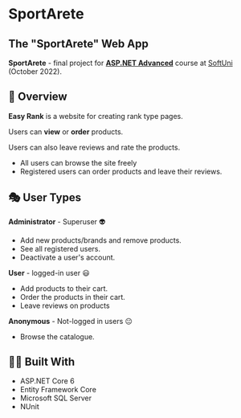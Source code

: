 # SportArete

## The "SportArete" Web App

**SportArete** - final project for [**ASP.NET Advanced**](https://softuni.bg/trainings/3854/asp-net-advanced-october-2022) course at [SoftUni](https://softuni.bg/ "SoftUni") (October 2022).

## :pencil: Overview

**Easy Rank** is a website for creating rank type pages.

Users can **view** or **order** products.

Users can also leave reviews and rate the products.

- All users can browse the site freely
- Registered users can order products and leave their reviews.

## :performing_arts: User Types

**Administrator** - Superuser :alien: 

- Add new products/brands and remove products.
- See all registered users.
- Deactivate a user's account.

**User** - logged-in user :smiley:
- Add products to their cart.
- Order the products in their cart.
- Leave reviews on products

**Anonymous** - Not-logged in users :neutral_face:

- Browse the catalogue.

## :hammer::wrench: Built With

- ASP.NET Core 6
- Entity Framework Core
- Microsoft SQL Server
- NUnit
